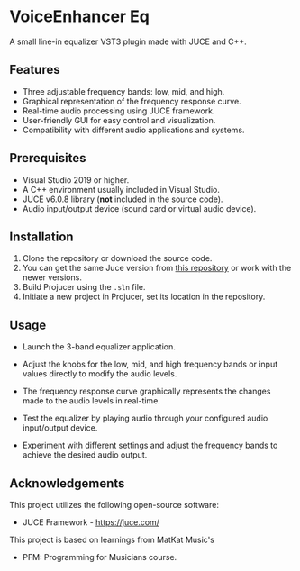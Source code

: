 # VoiceEnhancer Eq
A small line-in equalizer VST3 plugin made with JUCE and C++.

## Features
- Three adjustable frequency bands: low, mid, and high.
- Graphical representation of the frequency response curve.
- Real-time audio processing using JUCE framework.
- User-friendly GUI for easy control and visualization.
- Compatibility with different audio applications and systems.

## Prerequisites
- Visual Studio 2019 or higher. 
- A C++ environment usually included in Visual Studio.
- JUCE v6.0.8 library (**not** included in the source code).
- Audio input/output device (sound card or virtual audio device).

## Installation
1. Clone the repository or download the source code.
2. You can get the same Juce version from [this repository](https://github.com/juce-framework/JUCE/releases/tag/6.0.8) or work with the newer versions.
3. Build Projucer using the `.sln` file.
4. Initiate a new project in Projucer, set its location in the repository.


## Usage
- Launch the 3-band equalizer application.

- Adjust the knobs for the low, mid, and high frequency bands or input values directly to modify the audio levels.

- The frequency response curve graphically represents the changes made to the audio levels in real-time.

- Test the equalizer by playing audio through your configured audio input/output device.

- Experiment with different settings and adjust the frequency bands to achieve the desired audio output.


## Acknowledgements
This project utilizes the following open-source software:

 - JUCE Framework - https://juce.com/

This project is based on learnings from MatKat Music's 
- PFM: Programming for Musicians course.